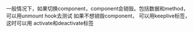 
一般情况下，如果切换component，component会销毁。包括数据和method， 可以用unmount hook去测试
如果不想销毁component， 可以用keeplive标签，这时可以用 activate和deactivate标签
